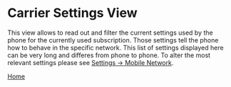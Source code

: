 # Carrier Settings View

This view allows to read out and filter the current settings used by the phone for the currently used subscription. Those settings tell the phone how to behave in the specific network. This list of settings displayed here can be very long and differes from phone to phone. To alter the most relevant settings please see [Settings -> Mobile Network](settings/mobile_network.md).

[Home](OpenMobileNetworkToolkit.md)